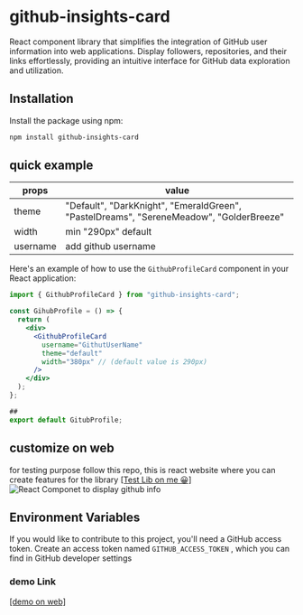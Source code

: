 # github-insights-card

React component library that simplifies the integration of GitHub user information into web applications. Display followers, repositories, and their links effortlessly, providing an intuitive interface for GitHub data exploration and utilization.

## Installation

Install the package using npm:

```bash
npm install github-insights-card
```

## quick example

| props    | value                                                                                   |
| -------- | --------------------------------------------------------------------------------------- |
| theme    | "Default", "DarkKnight", "EmeraldGreen", "PastelDreams", "SereneMeadow", "GolderBreeze" |
| width    | min "290px" default                                                                     |
| username | add github username                                                                     |

Here's an example of how to use the `GithubProfileCard` component in your React application:

```jsx
import { GithubProfileCard } from "github-insights-card";

const GihubProfile = () => {
  return (
    <div>
      <GithubProfileCard
        username="GithutUserName"
        theme="default"
        width="380px" // (default value is 290px)
      />
    </div>
  );
};

##
export default GitubProfile;
```


## customize on web

for testing purpose follow this repo, this is react website where you can create features for the library
[[Test Lib on me 😀]](https://github.com/sosumit001/profile-insights.git/)
![React Componet to display github info](https://github.com/sosumit001/github-insights/assets/103176491/91575a43-bf3b-4ff4-ba9c-3830a9b7a387)

## Environment Variables

If you would like to contribute to this project, you'll need a GitHub access token. Create an access token named `GITHUB_ACCESS_TOKEN` , which you can find in GitHub developer settings


### demo Link
[[demo on web]](https://profile-insight.vercel.app/)
